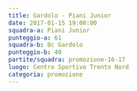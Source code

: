 ```yaml
---
title: Gardolo - Piani Junior
date: 2017-01-15 19:00:00
squadra-a: Piani Junior
punteggio-a: 61
squadra-b: Bc Gardolo
punteggio-b: 40
partite/squadra: promozione-16-17
luogo: Centro Sportivo Trento Nord
categoria: promozione
---
```

